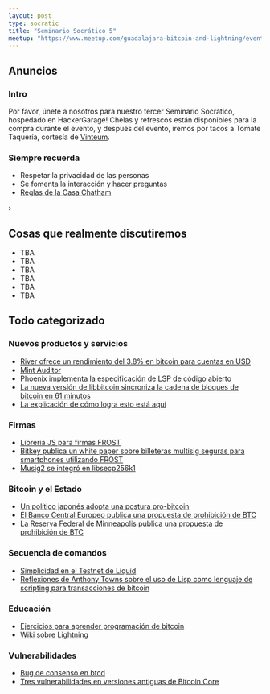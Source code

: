 ```yaml
---
layout: post
type: socratic
title: "Seminario Socrático 5"
meetup: "https://www.meetup.com/guadalajara-bitcoin-and-lightning/events/304404807"
---
```


## Anuncios
### Intro
Por favor, únete a nosotros para nuestro tercer Seminario Socrático, hospedado en HackerGarage! Chelas y refrescos están disponibles para la compra durante el evento, y después del evento, iremos por tacos a Tomate Taquería, cortesía de [Vinteum](https://vinteum.org/).

### Siempre recuerda
- Respetar la privacidad de las personas
- Se fomenta la interacción y hacer preguntas
- [Reglas de la Casa Chatham](https://www.chathamhouse.org/about-us/chatham-house-rule)

›
## Cosas que realmente discutiremos

- TBA
- TBA
- TBA
- TBA
- TBA
- TBA

## Todo categorizado
### Nuevos productos y servicios

- [River ofrece un rendimiento del 3.8% en bitcoin para cuentas en USD](https://www.nobsbitcoin.com/river-introduces-btc-yield-on-usd-deposits/)
- [Mint Auditor](https://audit.8333.space/)
- [Phoenix implementa la especificación de LSP de código abierto](https://xcancel.com/PhoenixWallet/status/1844377194489053555#m)
- [La nueva versión de libbitcoin sincroniza la cadena de bloques de bitcoin en 61 minutos](https://x.com/evoskuil/status/1847673128073187536)
- [La explicación de cómo logra esto está aquí](https://delvingbitcoin.org/t/libbitcoin-for-core-people/1222)

### Firmas

- [Librería JS para firmas FROST](https://github.com/cmdruid/frost)
- [Bitkey publica un white paper sobre billeteras multisig seguras para smartphones utilizando FROST](https://x.com/jesseposner/status/1852394646997217742)
- [Musig2 se integró en libsecp256k1](https://x.com/n1ckler/status/1843311745860849940)

### Bitcoin y el Estado

- [Un político japonés adopta una postura pro-bitcoin](https://x.com/BitcoinMagazine/status/1848303225977360747)
- [El Banco Central Europeo publica una propuesta de prohibición de BTC](https://papers.ssrn.com/sol3/papers.cfm?abstract_id=4985877)
- [La Reserva Federal de Minneapolis publica una propuesta de prohibición de BTC](https://www.minneapolisfed.org/research/working-papers/unique-implementation-of-permanent-primary-deficits)

### Secuencia de comandos

- [Simplicidad en el Testnet de Liquid](https://blog.blockstream.com/simplicity-arrives-on-liquid-testnet/)
- [Reflexiones de Anthony Towns sobre el uso de Lisp como lenguaje de scripting para transacciones de bitcoin](https://delvingbitcoin.org/t/btc-lisp-as-an-alternative-to-script/682)

### Educación

- [Ejercicios para aprender programación de bitcoin](https://bitcoindevs.xyz/decoding/ )
- [Wiki sobre Lightning](https://www.plebnetwiki.com/)

### Vulnerabilidades

- [Bug de consenso en btcd](https://delvingbitcoin.org/t/cve-2024-38365-public-disclosure-btcd-findanddelete-bug/1184)
- [Tres vulnerabilidades en versiones antiguas de Bitcoin Core](https://www.nobsbitcoin.com/bitcoin-core-discloses-three-vulnerabilities-affecting-versions-up-to-v25-0/)
